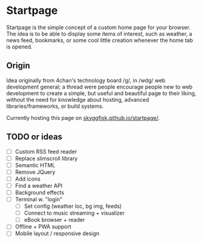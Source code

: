# Startpage
Startpage is the simple concept of a custom home page for your browser. The idea is to be able to display some items of interest, such as weather, a news feed, bookmarks, or some cool little creation whenever the home tab is opened.

## Origin
Idea originally from 4chan's technology board /g/, in /wdg/ web development general; a thread were people encourage people new to web development to create a simple, but useful and beautiful page to their liking, without the need for knowledge about hosting, advanced libraries/frameworks, or build systems.

Currently hosting this page on [skyggfisk.github.io/startpage/](https://skyggfisk.github.io/startpage/).

## TODO or ideas
- [ ] Custom RSS feed reader
- [ ] Replace slimscroll library
- [ ] Semantic HTML
- [ ] Remove JQuery
- [ ] Add icons
- [ ] Find a weather API
- [ ] Background effects
- [ ] Terminal w. "login"
    - [ ] Set config (weather loc, bg img, feeds)
    - [ ] Connect to music streaming + visualizer
    - [ ] eBook browser + reader
- [ ] Offline + PWA support
- [ ] Mobile layout / responsive design
